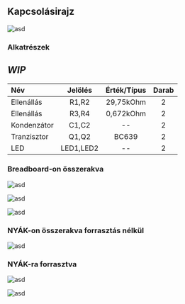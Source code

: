 ## Kapcsolásirajz


![asd](/img/Astabil_multivibrator/20230228_192153.jpg)


### Alkatrészek


## ***WIP***


|Név|Jelölés|Érték/Típus|Darab|
|:---|:---:|:---:|:---:|
|Ellenállás|R1,R2|29,75kOhm|2|
|Ellenállás|R3,R4|0,672kOhm|2|
|Kondenzátor|C1,C2|--|2|
|Tranzisztor|Q1,Q2|BC639|2|
|LED|LED1,LED2|--|2|


### Breadboard-on összerakva


![asd](/img/Astabil_multivibrator/20221104_112042.jpg)



![asd](/img/Astabil_multivibrator/20221104_112047.jpg)



![asd](/img/Astabil_multivibrator/20221104_112052.jpg)


### NYÁK-on összerakva forrasztás nélkül


![asd](/img/Astabil_multivibrator/20221104_113939.jpg)


### NYÁK-ra forrasztva


![asd](/img/Astabil_multivibrator/20221104_131113.jpg)



![asd](/img/Astabil_multivibrator/20221104_131117.jpg)


